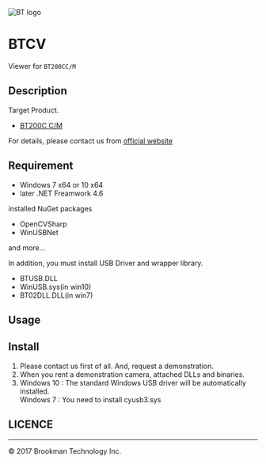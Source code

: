 ![BT logo](http://brookmantech.com/img/logo.png "logo")
# BTCV

Viewer for ``` BT200CC/M ```

## Description

Target Product.

* [BT200C C/M][bt200]

For details, please contact us from [official website][website]  

## Requirement

- Windows 7 x64 or 10 x64
- later .NET Freamwork 4.6

installed NuGet packages
 
- OpenCVSharp
- WinUSBNet

and more...

In addition, you must install USB Driver and wrapper library.

- BTUSB.DLL
- WinUSB.sys(in win10)
- BT02DLL.DLL(in win7)

## Usage

## Install

1. Please contact us first of all. And, request a demonstration.
1. When you rent a demonstration camera, attached DLLs and binaries.
1. Windows 10 : The standard Windows USB driver will be automatically installed.  
  Windows 7 : You need to install cyusb3.sys

## LICENCE


*****  

© 2017 Brookman Technology Inc.

[website]: http://brookmantech.com/ "Brookman Technology"
[bt200]: http://brookmantech.com/ "Brookman Technology"
